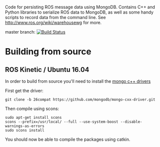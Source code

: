 Code for persisting ROS message data using MongoDB.  Contains C++ and Python libraries to serialize ROS data to MongoDB, as well as some handy scripts to record data from the command line.  See http://www.ros.org/wiki/warehousewg for more.

master branch: [![Build Status](https://travis-ci.org/ros-planning/warehouse_ros.png?branch=master)](https://travis-ci.org/ros-planning/warehouse_ros)

# Building from source

## ROS Kinetic / Ubuntu 16.04

In order to build from source you'll need to install the [mongo c++ drivers](https://github.com/mongodb/mongo-cxx-driver/wiki/Download-and-Compile-the-Legacy-Driver)

First get the driver:
```
git clone -b 26compat https://github.com/mongodb/mongo-cxx-driver.git
```

Then compile using scons:
```
sudo apt-get install scons
scons --prefix=/usr/local/ --full --use-system-boost --disable-warnings-as-errors
sudo scons install
```

You should now be able to compile the packages using catkin.
